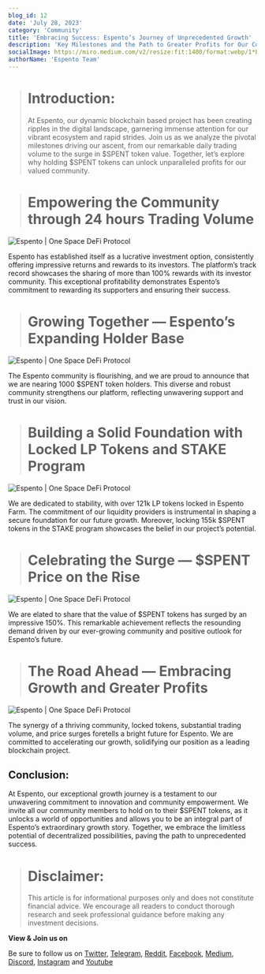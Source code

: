 ```yaml
---
blog_id: 12
date: 'July 28, 2023'
category: 'Community'
title: 'Embracing Success: Espento’s Journey of Unprecedented Growth'
description: 'Key Milestones and the Path to Greater Profits for Our Community '
socialImage: https://miro.medium.com/v2/resize:fit:1400/format:webp/1*BP0-gICMyvsyPvw1OZH0MQ.png
authorName: 'Espento Team'
---
```


> # Introduction:
>
> At Espento, our dynamic blockchain based project has been creating ripples in the digital landscape, garnering immense attention for our vibrant ecosystem and rapid strides. Join us as we analyze the pivotal milestones driving our ascent, from our remarkable daily trading volume to the surge in $SPENT token value. Together, let’s explore why holding $SPENT tokens can unlock unparalleled profits for our valued community.

> # Empowering the Community through 24 hours Trading Volume

![Espento | One Space DeFi Protocol](https://miro.medium.com/v2/resize:fit:1400/format:webp/1*g_ZxdP2n4CuljeBITi2aJA.png)

Espento has established itself as a lucrative investment option, consistently offering impressive returns and rewards to its investors. The platform’s track record showcases the sharing of more than 100% rewards with its investor community. This exceptional profitability demonstrates Espento’s commitment to rewarding its supporters and ensuring their success.

> # Growing Together — Espento’s Expanding Holder Base

![Espento | One Space DeFi Protocol](https://miro.medium.com/v2/resize:fit:1400/format:webp/1*SPIhxrh17jei5cfUDiGtSQ.png)

The Espento community is flourishing, and we are proud to announce that we are nearing 1000 $SPENT token holders. This diverse and robust community strengthens our platform, reflecting unwavering support and trust in our vision.

> # Building a Solid Foundation with Locked LP Tokens and STAKE Program

![Espento | One Space DeFi Protocol](https://miro.medium.com/v2/resize:fit:1400/format:webp/1*eBCmCAJVv6GbuOW6MGAORA.png)

We are dedicated to stability, with over 121k LP tokens locked in Espento Farm. The commitment of our liquidity providers is instrumental in shaping a secure foundation for our future growth. Moreover, locking 155k $SPENT tokens in the STAKE program showcases the belief in our project’s potential.

> # Celebrating the Surge — $SPENT Price on the Rise

![Espento | One Space DeFi Protocol](https://miro.medium.com/v2/resize:fit:1400/format:webp/1*lxEf-1D3zMVmxayT9olB3A.png)

We are elated to share that the value of $SPENT tokens has surged by an impressive 150%. This remarkable achievement reflects the resounding demand driven by our ever-growing community and positive outlook for Espento’s future.

> # The Road Ahead — Embracing Growth and Greater Profits

![Espento | One Space DeFi Protocol](https://miro.medium.com/v2/resize:fit:1400/format:webp/1*XRmUw6dp_PQSBiLi2vtvqQ.png)

The synergy of a thriving community, locked tokens, substantial trading volume, and price surges foretells a bright future for Espento. We are committed to accelerating our growth, solidifying our position as a leading blockchain project.

## Conclusion:

At Espento, our exceptional growth journey is a testament to our unwavering commitment to innovation and community empowerment. We invite all our community members to hold on to their $SPENT tokens, as it unlocks a world of opportunities and allows you to be an integral part of Espento’s extraordinary growth story. Together, we embrace the limitless potential of decentralized possibilities, paving the path to unprecedented success.

> # Disclaimer:
>
> This article is for informational purposes only and does not constitute financial advice. We encourage all readers to conduct thorough research and seek professional guidance before making any investment decisions.

**View & Join us on**

Be sure to follow us on [Twitter](https://twitter.com/espentoofficial), [Telegram](https://telegram.me/espento_news), [Reddit](https://www.reddit.com/r/espentoOfficial/), [Facebook](https://www.facebook.com/espentoofficial), [Medium](https://medium.com/@espentoofficial), [Discord](https://discord.gg/HEgRbjJHbC), [Instagram](https://www.instagram.com/espentoofficial) and [Youtube](https://www.youtube.com/@espentoofficial/)
